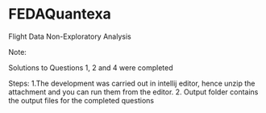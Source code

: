 # FEDAQuantexa
Flight Data Non-Exploratory Analysis

Note:

Solutions to Questions 1, 2 and 4 were completed

Steps:
1.The development was carried out in intellij editor, hence unzip the attachment and you can run them from the editor.
2. Output folder contains the output files for the completed questions